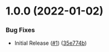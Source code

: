 # 1.0.0 (2022-01-02)


### Bug Fixes

* Initial Release ([#1](https://github.com/swarm-io/action-buf/issues/1)) ([35e774b](https://github.com/swarm-io/action-buf/commit/35e774bacd16f7a6424015d545466e5309c014a7))
